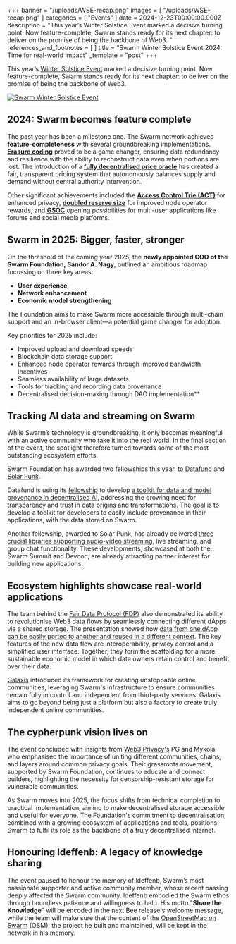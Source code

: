 +++
banner = "/uploads/WSE-recap.png"
images = [ "/uploads/WSE-recap.png" ]
categories = [ "Events" ]
date = 2024-12-23T00:00:00.000Z
description = "This year’s Winter Solstice Event marked a decisive turning point. Now feature-complete, Swarm stands ready for its next chapter: to deliver on the promise of being the backbone of Web3. "
references_and_footnotes = [ ]
title = "Swarm Winter Solstice Event 2024: Time for real-world impact"
_template = "post"
+++

This year’s [Winter Solstice Event](https://x.com/i/broadcasts/1BdGYEnNLNzGX) marked a decisive turning point. Now feature-complete, Swarm stands ready for its next chapter: to deliver on the promise of being the backbone of Web3. 

[![Swarm Winter Solstice Event](/uploads/Solstice-video.png)](https://x.com/i/broadcasts/1BdGYEnNLNzGX)


## **2024: Swarm becomes feature complete**

The past year has been a milestone one. The Swarm network achieved **feature-completeness** with several groundbreaking implementations. **[Erasure coding](https://docs.ethswarm.org/docs/develop/access-the-swarm/erasure-coding/)** proved to be a game changer, ensuring data redundancy and resilience with the ability to reconstruct data even when portions are lost. The introduction of a **[fully decentralised price oracle](https://blog.ethswarm.org/foundation/2024/bee-2-3-pre-release/#oracle-enhancement-brings-more-responsive-pricing)** has created a fair, transparent pricing system that autonomously balances supply and demand without central authority intervention.

Other significant achievements included the **[Access Control Trie (ACT)](https://docs.ethswarm.org/docs/concepts/access-control/#act-lookup-table)** for enhanced privacy, **[doubled reserve size](https://blog.ethswarm.org/foundation/2024/bee-2-3-pre-release/)** for improved node operator rewards, and **[GSOC](https://blog.ethswarm.org/foundation/2024/bee-2-3-pre-release/#gsoc-enables-new-dynamic-content-on-swarm)** opening possibilities for multi-user applications like forums and social media platforms.


## **Swarm in 2025: Bigger, faster, stronger**

On the threshold of the coming year 2025, the **newly appointed COO of the Swarm Foundation, Sándor A. Nagy**, outlined an ambitious roadmap focussing on three key areas:
* **User experience**, 
* **Network enhancement** 
* **Economic model strengthening**

The Foundation aims to make Swarm more accessible through multi-chain support and an in-browser client—a potential game changer for adoption.

Key priorities for 2025 include:
* Improved upload and download speeds
* Blockchain data storage support
* Enhanced node operator rewards through improved bandwidth incentives
* Seamless availability of large datasets
* Tools for tracking and recording data provenance
* Decentralised decision-making through DAO implementation** 


## **Tracking AI data and streaming on Swarm**

While Swarm’s technology is groundbreaking, it only becomes meaningful with an active community who take it into the real world. In the final section of the event, the spotlight therefore turned towards some of the most outstanding ecosystem efforts. 

Swarm Foundation has awarded two fellowships this year, to [Datafund](https://datafund.io/) and [Solar Punk](https://solarpunk.buzz/). 

Datafund is using its [fellowship](https://www.ethswarm.org/fellowships) to develop [a toolkit for data and model provenance in decentralised AI](https://blog.ethswarm.org/foundation/2024/announcing-fellowship-data-and-model-provenance-for-decentralised-ai/), addressing the growing need for transparency and trust in data origins and transformations. The goal is to develop a toolkit for developers to easily include provenance in their applications, with the data stored on Swarm. 

Another fellowship, awarded to Solar Punk, has already delivered [three crucial libraries supporting audio-video streaming](https://blog.ethswarm.org/foundation/2024/announcing-fellowship-libraries-for-efficient-multimedia-delivery-social-networking/), live streaming, and group chat functionality. These developments, showcased at both the Swarm Summit and Devcon, are already attracting partner interest for building new applications.


## **Ecosystem highlights showcase real-world applications**

The team behind the [Fair Data Protocol (FDP)](https://fdp.fairdatasociety.org/) also demonstrated its ability to revolutionise Web3 data flows by seamlessly connecting different dApps via a shared storage. The presentation showed how [data from one dApp can be easily ported to another and reused in a different context](https://blog.ethswarm.org/foundation/2024/swarm-fair-data-protocol-from-data-silos-to-decentralised-control/). The key features of the new data flow are interoperability, privacy control and a simplified user interface. Together, they form the scaffolding for a more sustainable economic model in which data owners retain control and benefit over their data.

[Galaxis](https://galaxis.xyz/) introduced its framework for creating unstoppable online communities, leveraging Swarm's infrastructure to ensure communities remain fully in control and independent from third-party services. Galaxis aims to go beyond being just a platform but also a factory to create truly independent online communities.


## **The cypherpunk vision lives on**
The event concluded with insights from [Web3 Privacy's](https://web3privacy.info/membership/) PG and Mykola, who emphasised the importance of uniting different communities, chains, and layers around common privacy goals. Their grassroots movement, supported by Swarm Foundation, continues to educate and connect builders, highlighting the necessity for censorship-resistant storage for vulnerable communities.

As Swarm moves into 2025, the focus shifts from technical completion to practical implementation, aiming to make decentralised storage accessible and useful for everyone. The Foundation's commitment to decentralisation, combined with a growing ecosystem of applications and tools, positions Swarm to fulfil its role as the backbone of a truly decentralised internet.


## **Honouring ldeffenb: A legacy of knowledge sharing**
The event paused to honour the memory of ldeffenb, Swarm’s most passionate supporter and active community member, whose recent passing deeply affected the Swarm community. ldeffenb embodied the Swarm ethos through boundless patience and willingness to help. His motto "**Share the Knowledge**" will be encoded in the next Bee release's welcome message, while the team will make sure that the content of the [OpenStreetMap on Swarm](https://api.gateway.ethswarm.org/bzz/ab77201f6541a9ceafb98a46c643273cfa397a87798273dd17feb2aa366ce2e6/) (OSM), the project he built and maintained, will be kept in the network in his memory.